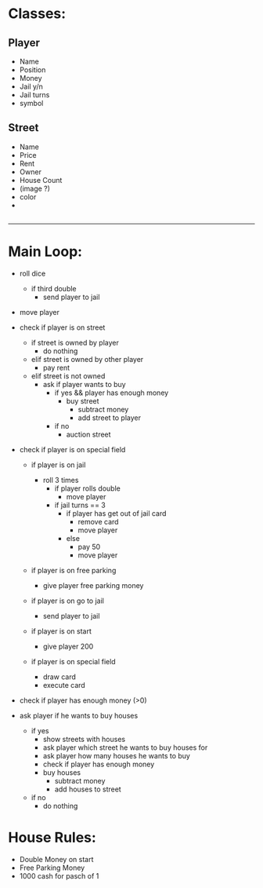 # Classes:

## Player

- Name
- Position
- Money
- Jail y/n
- Jail turns
- symbol

## Street

- Name
- Price
- Rent
- Owner
- House Count
- (image ?)
- color
- 

## 


---

# Main Loop:

- roll dice
    - if third double
        - send player to jail
- move player

- check if player is on street
    - if street is owned by player
        - do nothing
    - elif street is owned by other player
        - pay rent
    - elif street is not owned
        - ask if player wants to buy
            - if yes && player has enough money
                - buy street
                    - subtract money
                    - add street to player
            - if no
                - auction street
    
- check if player is on special field
    - if player is on jail
        - roll 3 times
            - if player rolls double
                - move player
            - if jail turns == 3
                - if player has get out of jail card
                    - remove card
                    - move player
                - else
                    - pay 50
                    - move player
            
    - if player is on free parking
        - give player free parking money
        
    - if player is on go to jail
        - send player to jail
        
    - if player is on start
        - give player 200
    
    - if player is on special field
        - draw card
        - execute card

- check if player has enough money (>0)
- ask player if he wants to buy houses
    - if yes
        - show streets with houses
        - ask player which street he wants to buy houses for
        - ask player how many houses he wants to buy
        - check if player has enough money
        - buy houses
            - subtract money
            - add houses to street
    - if no
        - do nothing



# House Rules:
- Double Money on start
- Free Parking Money
- 1000 cash for pasch of 1